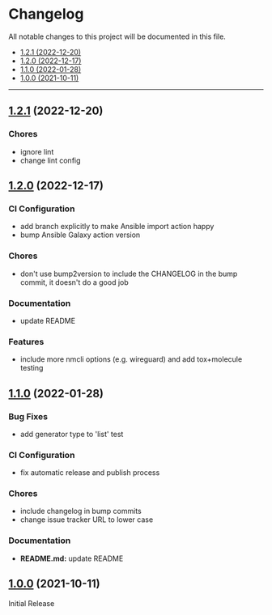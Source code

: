 # Changelog

All notable changes to this project will be documented in this file.

- [1.2.1 (2022-12-20)](#121-2022-12-20)
- [1.2.0 (2022-12-17)](#120-2022-12-17)
- [1.1.0 (2022-01-28)](#110-2022-01-28)
- [1.0.0 (2021-10-11)](#100-2021-10-11)

---

<a name="1.2.1"></a>
## [1.2.1](https://github.com/aisbergg/ansible-role-networkmanager/compare/v1.2.0...v1.2.1) (2022-12-20)

### Chores

- ignore lint
- change lint config


<a name="1.2.0"></a>
## [1.2.0](https://github.com/aisbergg/ansible-role-networkmanager/compare/v1.1.0...v1.2.0) (2022-12-17)

### CI Configuration

- add branch explicitly to make Ansible import action happy
- bump Ansible Galaxy action version

### Chores

- don't use bump2version to include the CHANGELOG in the bump commit, it doesn't do a good job

### Documentation

- update README

### Features

- include more nmcli options (e.g. wireguard) and add tox+molecule testing


<a name="1.1.0"></a>
## [1.1.0](https://github.com/aisbergg/ansible-role-networkmanager/compare/v1.0.0...v1.1.0) (2022-01-28)

### Bug Fixes

- add generator type to 'list' test

### CI Configuration

- fix automatic release and publish process

### Chores

- include changelog in bump commits
- change issue tracker URL to lower case

### Documentation

- **README.md:** update README


<a name="1.0.0"></a>
## [1.0.0]() (2021-10-11)

Initial Release
